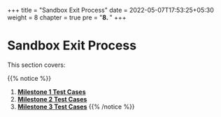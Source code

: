 +++
title = "Sandbox Exit Process"
date = 2022-05-07T17:53:25+05:30
weight = 8
chapter = true
pre = "<b>8. </b>"
+++

# Sandbox Exit Process

This section covers:

{{% notice %}}
1. **[Milestone 1 Test Cases](/abdm-docs/7-exiting-sandbox/milestone-1/)**
2. **[Milestone 2 Test Cases](/abdm-docs/7-exiting-sandbox/milestone-2/)**
3. **[Milestone 3 Test Cases](/abdm-docs/7-exiting-sandbox/milestone-3/)**
{{% /notice %}}